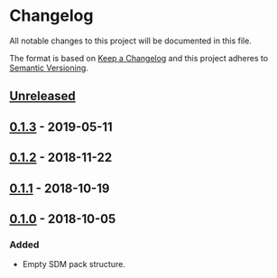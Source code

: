 # Changelog

All notable changes to this project will be documented in this file.

The format is based on [Keep a Changelog](http://keepachangelog.com/)
and this project adheres to [Semantic Versioning](http://semver.org/).

## [Unreleased](https://github.com/atomist/sdm-pack-seed/compare/0.1.3...HEAD)

## [0.1.3](https://github.com/atomist/sdm-pack-seed/compare/0.1.2...0.1.3) - 2019-05-11

## [0.1.2](https://github.com/atomist/sdm-pack-seed/compare/0.1.1...0.1.2) - 2018-11-22

## [0.1.1](https://github.com/atomist/sdm-pack-seed/compare/0.1.0...0.1.1) - 2018-10-19

## [0.1.0](https://github.com/atomist/sdm-pack-seed/tree/0.1.0) - 2018-10-05

### Added

-   Empty SDM pack structure.
